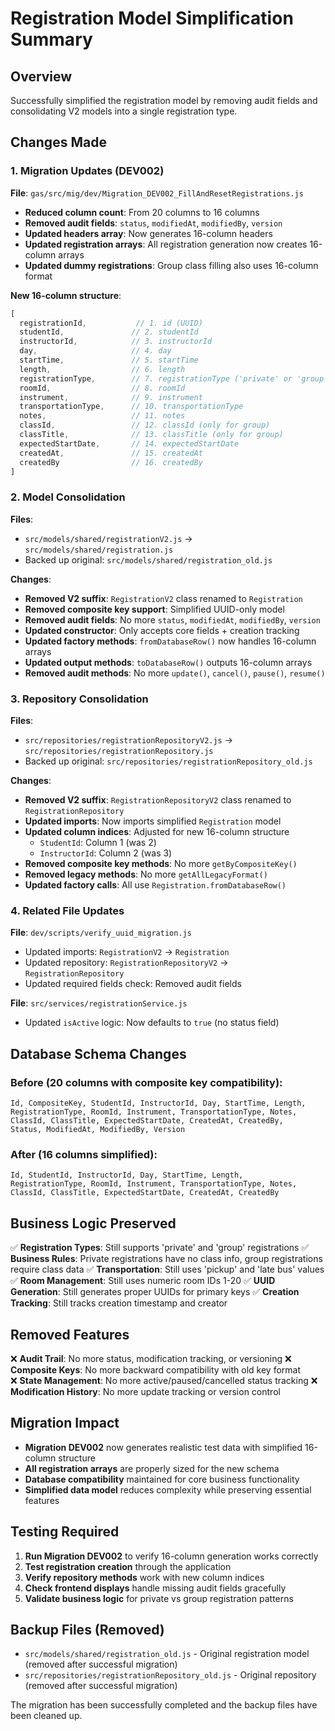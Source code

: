 # Registration Model Simplification Summary

## Overview
Successfully simplified the registration model by removing audit fields and consolidating V2 models into a single registration type.

## Changes Made

### 1. Migration Updates (DEV002)
**File**: `gas/src/mig/dev/Migration_DEV002_FillAndResetRegistrations.js`

- **Reduced column count**: From 20 columns to 16 columns
- **Removed audit fields**: `status`, `modifiedAt`, `modifiedBy`, `version`
- **Updated headers array**: Now generates 16-column headers
- **Updated registration arrays**: All registration generation now creates 16-column arrays
- **Updated dummy registrations**: Group class filling also uses 16-column format

**New 16-column structure**:
```javascript
[
  registrationId,           // 1. id (UUID)
  studentId,               // 2. studentId 
  instructorId,            // 3. instructorId
  day,                     // 4. day
  startTime,               // 5. startTime
  length,                  // 6. length
  registrationType,        // 7. registrationType ('private' or 'group')
  roomId,                  // 8. roomId
  instrument,              // 9. instrument
  transportationType,      // 10. transportationType
  notes,                   // 11. notes
  classId,                 // 12. classId (only for group)
  classTitle,              // 13. classTitle (only for group)
  expectedStartDate,       // 14. expectedStartDate
  createdAt,               // 15. createdAt
  createdBy                // 16. createdBy
]
```

### 2. Model Consolidation
**Files**: 
- `src/models/shared/registrationV2.js` → `src/models/shared/registration.js`
- Backed up original: `src/models/shared/registration_old.js`

**Changes**:
- **Removed V2 suffix**: `RegistrationV2` class renamed to `Registration`
- **Removed composite key support**: Simplified UUID-only model
- **Removed audit fields**: No more `status`, `modifiedAt`, `modifiedBy`, `version`
- **Updated constructor**: Only accepts core fields + creation tracking
- **Updated factory methods**: `fromDatabaseRow()` now handles 16-column arrays
- **Updated output methods**: `toDatabaseRow()` outputs 16-column arrays
- **Removed audit methods**: No more `update()`, `cancel()`, `pause()`, `resume()`

### 3. Repository Consolidation
**Files**:
- `src/repositories/registrationRepositoryV2.js` → `src/repositories/registrationRepository.js`  
- Backed up original: `src/repositories/registrationRepository_old.js`

**Changes**:
- **Removed V2 suffix**: `RegistrationRepositoryV2` class renamed to `RegistrationRepository`
- **Updated imports**: Now imports simplified `Registration` model
- **Updated column indices**: Adjusted for new 16-column structure
  - `StudentId`: Column 1 (was 2)  
  - `InstructorId`: Column 2 (was 3)
- **Removed composite key methods**: No more `getByCompositeKey()`
- **Removed legacy methods**: No more `getAllLegacyFormat()`
- **Updated factory calls**: All use `Registration.fromDatabaseRow()`

### 4. Related File Updates

**File**: `dev/scripts/verify_uuid_migration.js`
- Updated imports: `RegistrationV2` → `Registration`
- Updated repository: `RegistrationRepositoryV2` → `RegistrationRepository`
- Updated required fields check: Removed audit fields

**File**: `src/services/registrationService.js`
- Updated `isActive` logic: Now defaults to `true` (no status field)

## Database Schema Changes

### Before (20 columns with composite key compatibility):
```
Id, CompositeKey, StudentId, InstructorId, Day, StartTime, Length, 
RegistrationType, RoomId, Instrument, TransportationType, Notes, 
ClassId, ClassTitle, ExpectedStartDate, CreatedAt, CreatedBy, 
Status, ModifiedAt, ModifiedBy, Version
```

### After (16 columns simplified):
```
Id, StudentId, InstructorId, Day, StartTime, Length, 
RegistrationType, RoomId, Instrument, TransportationType, Notes, 
ClassId, ClassTitle, ExpectedStartDate, CreatedAt, CreatedBy
```

## Business Logic Preserved

✅ **Registration Types**: Still supports 'private' and 'group' registrations
✅ **Business Rules**: Private registrations have no class info, group registrations require class data
✅ **Transportation**: Still uses 'pickup' and 'late bus' values  
✅ **Room Management**: Still uses numeric room IDs 1-20
✅ **UUID Generation**: Still generates proper UUIDs for primary keys
✅ **Creation Tracking**: Still tracks creation timestamp and creator

## Removed Features

❌ **Audit Trail**: No more status, modification tracking, or versioning
❌ **Composite Keys**: No more backward compatibility with old key format  
❌ **State Management**: No more active/paused/cancelled status tracking
❌ **Modification History**: No more update tracking or version control

## Migration Impact

- **Migration DEV002** now generates realistic test data with simplified 16-column structure
- **All registration arrays** are properly sized for the new schema
- **Database compatibility** maintained for core business functionality
- **Simplified data model** reduces complexity while preserving essential features

## Testing Required

1. **Run Migration DEV002** to verify 16-column generation works correctly
2. **Test registration creation** through the application
3. **Verify repository methods** work with new column indices
4. **Check frontend displays** handle missing audit fields gracefully
5. **Validate business logic** for private vs group registration patterns

## Backup Files (Removed)

- `src/models/shared/registration_old.js` - Original registration model (removed after successful migration)
- `src/repositories/registrationRepository_old.js` - Original repository (removed after successful migration)

The migration has been successfully completed and the backup files have been cleaned up.
